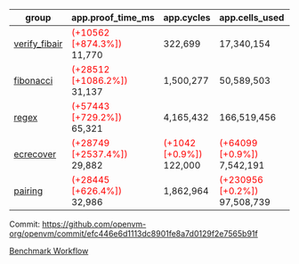 | group | app.proof_time_ms | app.cycles | app.cells_used | leaf.proof_time_ms | leaf.cycles | leaf.cells_used |
| -- | -- | -- | -- | -- | -- | -- |
| [verify_fibair](https://github.com/openvm-org/openvm/blob/benchmark-results/benchmarks-pr/1734/verify_fibair-efc446e6d1113dc8901fe8a7d0129f2e7565b91f.md) |<span style='color: red'>(+10562 [+874.3%])</span> 11,770 |  322,699 |  17,340,154 |- | - | - |
| [fibonacci](https://github.com/openvm-org/openvm/blob/benchmark-results/benchmarks-pr/1734/fibonacci-efc446e6d1113dc8901fe8a7d0129f2e7565b91f.md) |<span style='color: red'>(+28512 [+1086.2%])</span> 31,137 |  1,500,277 |  50,589,503 |- | - | - |
| [regex](https://github.com/openvm-org/openvm/blob/benchmark-results/benchmarks-pr/1734/regex-efc446e6d1113dc8901fe8a7d0129f2e7565b91f.md) |<span style='color: red'>(+57443 [+729.2%])</span> 65,321 |  4,165,432 |  166,519,456 |- | - | - |
| [ecrecover](https://github.com/openvm-org/openvm/blob/benchmark-results/benchmarks-pr/1734/ecrecover-efc446e6d1113dc8901fe8a7d0129f2e7565b91f.md) |<span style='color: red'>(+28749 [+2537.4%])</span> 29,882 | <span style='color: red'>(+1042 [+0.9%])</span> 122,000 | <span style='color: red'>(+64099 [+0.9%])</span> 7,542,191 |- | - | - |
| [pairing](https://github.com/openvm-org/openvm/blob/benchmark-results/benchmarks-pr/1734/pairing-efc446e6d1113dc8901fe8a7d0129f2e7565b91f.md) |<span style='color: red'>(+28445 [+626.4%])</span> 32,986 |  1,862,964 | <span style='color: red'>(+230956 [+0.2%])</span> 97,508,739 |- | - | - |


Commit: https://github.com/openvm-org/openvm/commit/efc446e6d1113dc8901fe8a7d0129f2e7565b91f

[Benchmark Workflow](https://github.com/openvm-org/openvm/actions/runs/15684556322)
